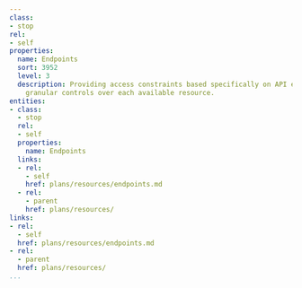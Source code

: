```yaml
---
class:
- stop
rel:
- self
properties:
  name: Endpoints
  sort: 3952
  level: 3
  description: Providing access constraints based specifically on API endpoints allowing
    granular controls over each available resource.
entities:
- class:
  - stop
  rel:
  - self
  properties:
    name: Endpoints
  links:
  - rel:
    - self
    href: plans/resources/endpoints.md
  - rel:
    - parent
    href: plans/resources/
links:
- rel:
  - self
  href: plans/resources/endpoints.md
- rel:
  - parent
  href: plans/resources/
...
```

